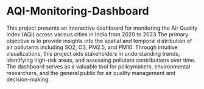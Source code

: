 # AQI-Monitoring-Dashboard
This project presents an interactive dashboard for monitoring the Air Quality Index (AQI) across various cities in India from 2020 to 2023
The primary objective is to provide insights into the spatial and temporal distribution of air pollutants including SO2, O3, PM2.5, and PM10. Through intuitive visualizations, this project aids stakeholders in understanding trends, identifying high-risk areas, and assessing pollutant contributions over time. The dashboard serves as a valuable tool for policymakers, environmental researchers, and the general public for air quality management and decision-making.
